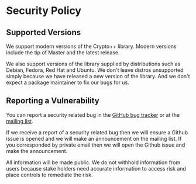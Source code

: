 # Security Policy

## Supported Versions

We support modern versions of the Crypto++ library. Modern versions include the tip of Master and the latest release.

We also support versions of the library supplied by distributions such as Debian, Fedora, Red Hat and Ubuntu. We don't leave distros unsupported simply because we have released a new version of the library. And we don't expect a package maintainer to fix our bugs for us.

## Reporting a Vulnerability

You can report a security related bug in the [GitHub bug tracker](https://github.com/weidai11/cryptopp) or at the [mailing list](https://groups.google.com/g/cryptopp-users).

If we receive a report of a security related bug then we will ensure a Github issue is opened and we will make an announcement on the mailing list. If you corresponded by private email then we will open the Github issue and make the announcement.

All information will be made public. We do not withhold information from users because stake holders need accurate information to access risk and place controls to remediate the risk.

